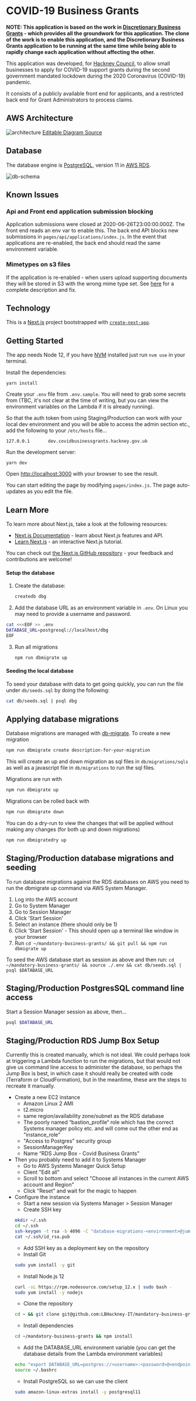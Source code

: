 # COVID-19 Business Grants

**NOTE: This application is based on the work in
[Discretionary Business Grants](https://github.com/LBHackney-IT/discretionary-business-grants) - which
provides all the groundwork for this application. The clone of the work is to enable this application, and
the Discretionary Business Grants application to be running at the same time while being able to rapidly
change each application without affecting the other.**

This application was developed, for [Hackney Council](https://hackney.gov.uk/), to allow small businesses to
apply for COVID-19 support grants during the second government mandated lockdown during the 2020 Coronavirus
(COVID-19) pandemic.

It consists of a publicly available front end for applicants, and a restricted back end for Grant
Administrators to process claims.

## AWS Architecture

![architecture](dbg-aws.jpg)
[Editable Diagram Source](dbg-aws.drawio)

## Database

The database engine is [PostgreSQL](https://www.postgresql.org/), version 11 in
[AWS RDS](https://aws.amazon.com/rds/).

![db-schema](dbg-schema.png)

## Known Issues

### Api and Front end application submission blocking

Application submissions were closed at 2020-06-26T23:00:00.000Z. The front end reads an env var to enable this. The back end API blocks new submissions in `pages/api/applications/index.js`. In the event that applications are re-enabled, the back end should read the same environment variable.

### Mimetypes on s3 files

If the application is re-enabled - when users upload supporting documents they will be stored in S3 with the wrong mime type set. See [here](https://github.com/LBHackney-IT/mandatory-business-grants/blob/master/docs/S3-METADATA.md) for a complete description and fix.

## Technology

This is a [Next.js](https://nextjs.org/) project bootstrapped with [`create-next-app`](https://github.com/zeit/next.js/tree/canary/packages/create-next-app).

## Getting Started

The app needs Node 12, if you have [NVM](https://github.com/nvm-sh/nvm) installed just run `nvm use` in your terminal.

Install the dependencies:

    yarn install

Create your `.env` file from `.env.sample`. You will need to grab some secrets from (TBC, it's not clear at the time of writing, but you can view the environment variables on the Lambda if it is already running).

So that the auth token from using Staging/Production can work with your local dev environment and you will be able to access the admin section etc., add the following to your `/etc/hosts` file...

    127.0.0.1       dev.covidbusinessgrants.hackney.gov.uk

Run the development server:

    yarn dev

Open [http://localhost:3000](http://localhost:3000) with your browser to see the result.

You can start editing the page by modifying `pages/index.js`. The page auto-updates as you edit the file.

## Learn More

To learn more about Next.js, take a look at the following resources:

- [Next.js Documentation](https://nextjs.org/docs) - learn about Next.js features and API.
- [Learn Next.js](https://nextjs.org/learn) - an interactive Next.js tutorial.

You can check out [the Next.js GitHub repository](https://github.com/zeit/next.js/) - your feedback and contributions are welcome!

#### Setup the database

1. Create the database:
   ```bash
   createdb dbg
   ```
2. Add the database URL as an environment variable in `.env`. On Linux you may need to provide a username and password.

```bash
cat <<<EOF >> .env
DATABASE_URL=postgresql://localhost/dbg
EOF
```

3. Run all migrations
   ```bash
   npm run dbmigrate up
   ```

#### Seeding the local database

To seed your database with data to get going quickly, you can run the file under `db/seeds.sql` by doing the following:

```bash
cat db/seeds.sql | psql dbg
```

## Applying database migrations

Database migrations are managed with [db-migrate](https://github.com/db-migrate/node-db-migrate). To create a new migration

```bash
npm run dbmigrate create description-for-your-migration
```

This will create an up and down migration as sql files in `db/migrations/sqls` as well as a javascript file in `db/migrations` to run the sql files.

Migrations are run with

```bash
npm run dbmigrate up
```

Migrations can be rolled back with

```bash
npm run dbmigrate down
```

You can do a dry-run to view the changes that will be applied without making any changes (for both up and down migrations)

```bash
npm run dbmigratedry up
```

## Staging/Production database migrations and seeding

To run database migrations against the RDS databases on AWS you need to run the dbmigrate up command via AWS System Manager.

1. Log into the AWS account
2. Go to System Manager
3. Go to Session Manager
4. Click 'Start Session'
5. Select an instance (there should only be 1)
6. Click 'Start Session' - This should open up a terminal like window in your browser
7. Run `cd ~/mandatory-business-grants/ && git pull && npm run dbmigrate up`

To seed the AWS database start as session as above and then run:
`cd ~/mandatory-business-grants/ && source ./.env && cat db/seeds.sql | psql $DATABASE_URL`

## Staging/Production PostgresSQL command line access

Start a Session Manager session as above, then...

```bash
psql $DATABASE_URL
```

## Staging/Production RDS Jump Box Setup

Currently this is created manually, which is not ideal. We could perhaps look at triggering a Lambda function to run the migrations, but that would not give us command line access to administer the database, so perhaps the Jump Box is best, in which case it should really be created with code (Terraform or CloudFormation), but in the meantime, these are the steps to recreate it manually.

- Create a new EC2 instance
  - Amazon Linux 2 AMI
  - t2.micro
  - same region/availability zone/subnet as the RDS database
  - The poorly named “bastion_profile“ role which has the correct Systems manager policy etc. and will come out the other end as "instance_role"
  - "Access to Postgres" security group
  - SessionManagerKey
  - Name “RDS Jump Box - Covid Business Grants"
- Then you probably need to add it to Systems Manager
  - Go to AWS Systems Manager Quick Setup
  - Client "Edit all"
  - Scroll to bottom and select "Choose all instances in the current AWS account and Region"
  - Click "Reset" and wait for the magic to happen
- Configure the instance
  - Start a new session via Systems Manager > Session Manager
  - Create SSH key
  ```bash
  mkdir ~/.ssh
  cd ~/.ssh
  ssh-keygen -t rsa -b 4096 -C "database-migrations-<environment>@jumpbox-<instance_id>"
  cat ~/.ssh/id_rsa.pub
  ```
  - Add SSH key as a deployment key on the repository
  - Install Git
  ```bash
  sudo yum install -y git
  ```
  - Install Node.js 12
  ```bash
  curl -sL https://rpm.nodesource.com/setup_12.x | sudo bash -
  sudo yum install -y nodejs
  ```
  - Clone the repository
  ```bash
  cd ~ && git clone git@github.com:LBHackney-IT/mandatory-business-grants.git
  ```
  - Install dependencies
  ```bash
  cd ~/mandatory-business-grants && npm install
  ```
  - Add the DATABASE_URL environment variable (you can get the database details from the Lambda environment variables)
  ```bash
  echo "export DATABASE_URL=postgres://<username>:<password>@<endpoint>:<port>/covidBusinessGrantsDb" >> ~/.bashrc
  source ~/.bashrc
  ```
  - Install PostgreSQL so we can use the client
  ```bash
  sudo amazon-linux-extras install -y postgresql11
  ```
